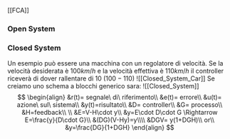 [[FCA]]
### Open System


### Closed System
Un esempio può essere una macchina con un regolatore di velocità.
Se la velocità desiderata è $100km/h$ e la velocità effettiva è $110km/h$ il controller riceverà di dover rallentare di $10\ (100-110)$
![[Closed_System_Car]]
Se creiamo uno schema a blocchi generico sara:
![[Closed_System]]$$
\begin{align}
&r(t)= segnale\ di\ riferimento\\
&e(t)= errore\\
&u(t)= azione\ sul\ sistema\\
&y(t)=risultato\\
&D= controller\\
&G= processo\\
&H=feedback\\
\\
&E=V-H\cdot y\\
&y=E\cdot D\cdot G \Rightarrow E=\frac{y}{D\cdot G}\\
&(DG)(V-Hy)=y\\\\
&DGV= y(1+DGH)\\ or\\ &y=\frac{DG}{1+DGH}
\end{align}
$$